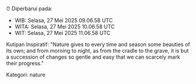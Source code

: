 ⏰ Diperbarui pada:
- WIB: Selasa, 27 Mei 2025 09.06.58 UTC
- WITA: Selasa, 27 Mei 2025 10.06.58 UTC
- WIT: Selasa, 27 Mei 2025 11.06.58 UTC

Kutipan Inspiratif:
"Nature gives to every time and season some beauties of its own; and from morning to night, as from the cradle to the grave, it is but a succession of changes so gentle and easy that we can scarcely mark their progress."


Kategori: nature

